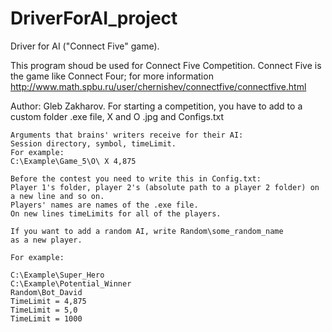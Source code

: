# DriverForAI_project

Driver for AI ("Connect Five" game).

This program shoud be used for Connect Five Competition. Connect Five is the game like Connect Four; for more information http://www.math.spbu.ru/user/chernishev/connectfive/connectfive.html

Author: Gleb Zakharov.
For starting a competition, you have to add to a custom folder .exe file, X and O .jpg and Configs.txt

    Arguments that brains' writers receive for their AI:
    Session directory, symbol, timeLimit.
    For example:
    C:\Example\Game_5\O\ X 4,875

    Before the contest you need to write this in Config.txt:
    Player 1's folder, player 2's (absolute path to a player 2 folder) on a new line and so on.
    Players' names are names of the .exe file.
    On new lines timeLimits for all of the players.

    If you want to add a random AI, write Random\some_random_name
    as a new player.

    For example:

    C:\Example\Super_Hero
    C:\Example\Potential_Winner
    Random\Bot_David
    TimeLimit = 4,875
    TimeLimit = 5,0
    TimeLimit = 1000
